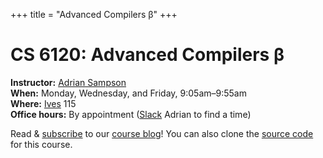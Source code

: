 +++
title = "Advanced Compilers β"
+++
# CS 6120: Advanced Compilers β

**Instructor:** [Adrian Sampson][adrian]  
**When:** Monday, Wednesday, and Friday, 9:05am–9:55am  
**Where:** [Ives][] 115  
**Office hours:** By appointment ([Slack][] Adrian to find a time)

Read & [subscribe][rss] to our [course blog][blog]!
You can also clone the [source code][gh] for this course.

[adrian]: https://www.cs.cornell.edu/~asampson/
[ives]: https://www.cornell.edu/about/maps/?loc=Ives%20Hall
[slack]: https://cs6120-2019fa.slack.com/
[blog]: /blog/
[rss]: /rss.xml
[gh]: https://github.com/sampsyo/cs6120
